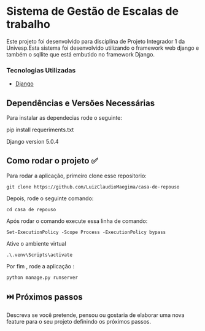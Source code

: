 

# Sistema de Gestão de Escalas de trabalho

Este projeto foi desenvolvido para disciplina de Projeto Integrador 1 da Univesp.Esta sistema foi desenvolvido utilizando  o framework web django e também o sqllite que está embutido no framework Django.




### Tecnologias Utilizadas


* [Django](https://www.djangoproject.com/)
  
  
## Dependências e Versões Necessárias

Para instalar as dependecias rode o seguinte:

pip  install requeriments.txt

Django version 5.0.4

## Como rodar o projeto ✅


Para rodar a aplicação, primeiro clone esse repositorio:

```
git clone https://github.com/LuizClaudioMaegima/casa-de-repouso
```

Depois, rode o seguinte comando:

```
cd casa de repouso
```
Após rodar o comando execute essa linha de comando:

```
Set-ExecutionPolicy -Scope Process -ExecutionPolicy bypass
```
Ative o ambiente virtual
```
.\.venv\Scripts\activate
```
Por fim , rode a aplicação :
```
python manage.py runserver
```




## ⏭️ Próximos passos

Descreva se você pretende, pensou ou gostaria de elaborar uma nova feature para o seu projeto definindo os próximos passos.
